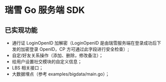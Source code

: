 # 瑞雪 Go 服务端 SDK

## 已实现功能
- 通行证 LoginOpenID 加解密（LoginOpenID 是由瑞雪服务端在登录成功后下发的加密登录 OpenID，CP 方可通过此字段进行安全检查）;
- 自定/好友关系操作（添加、删除，修改备注）；
- 给用户设置社交模块的自定义信息；
- LBS 相关接口；
- 大数据埋点（参考 examples/bigdata/main.go）；

